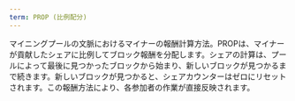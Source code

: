 ```yaml
---
term: PROP (比例配分)
---
```


マイニングプールの文脈におけるマイナーの報酬計算方法。PROPは、マイナーが貢献したシェアに比例してブロック報酬を分配します。シェアの計算は、プールによって最後に見つかったブロックから始まり、新しいブロックが見つかるまで続きます。新しいブロックが見つかると、シェアカウンターはゼロにリセットされます。この報酬方法により、各参加者の作業が直接反映されます。